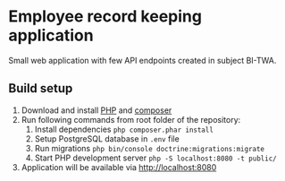 # Employee record keeping application
Small web application with few API endpoints created in subject BI-TWA.

## Build setup
1. Download and install [PHP](https://www.php.net/downloads) and [composer](https://getcomposer.org/download/)
2. Run following commands from root folder of the repository:
   1. Install dependencies `php composer.phar install`
   2. Setup PostgreSQL database in `.env` file
   3. Run migrations `php bin/console doctrine:migrations:migrate`
   4. Start PHP development server `php -S localhost:8080 -t public/`
3. Application will be available via [http://localhost:8080](http://localhost:8080)
